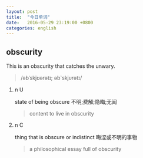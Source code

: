 ```yaml
---
layout: post
title:  "今日单词"
date:   2016-05-29 23:19:00 +0800
categories: english
---
```


## obscurity

This is an obscurity that catches the unwary.

> /əbˈskjʊərətɪ; əb`skjᴜrətɪ/

1. n U

    state of being obscure 不明;费解;隐晦;无闻

    > content to live in obscurity

2. n C

    thing that is obscure or indistinct 晦涩或不明的事物

    > a philosophical essay full of obscurity
